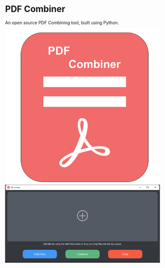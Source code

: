 # PDF Combiner

An open source PDF Combining tool, built using Python.

![UI](README_images/PDF%20Combiner%20Logo.png)
![UI](README_images/UI.png)

